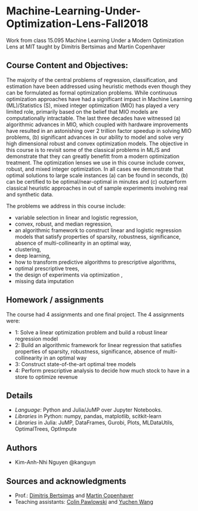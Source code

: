 # Machine-Learning-Under-Optimization-Lens-Fall2018
Work from class 15.095 Machine Learning Under a Modern Optimization Lens at MIT taught by Dimitris Bertsimas and Martin Copenhaver

## Course Content and Objectives: 

The majority of the central problems of regression, classification, and estimation have been addressed using heuristic methods even though they can be formulated as formal optimization problems. While continuous optimization approaches have had a significant impact in Machine Learning (ML)/Statistics (S), mixed integer optimization (MIO) has played a very limited role, primarily based on the belief that MIO models are computationally intractable. The last three decades have witnessed (a) algorithmic advances in MIO, which coupled
with hardware improvements have resulted in an astonishing over 2 trillion factor speedup in solving MIO problems, (b) significant advances in our ability to model and solve very high dimensional robust and convex optimization models. The objective in this course is to revisit some of the classical problems in ML/S and demonstrate that they can greatly benefitt from a modern optimization treatment. The optimization lenses we use in this course include convex, robust, and mixed integer optimization. In all cases we demonstrate that optimal solutions to large scale instances (a) can be found in seconds, (b) can be certified to be optimal/near-optimal in minutes and (c) outperform classical heuristic approaches in out of sample experiments involving real and synthetic data.

The problems we address in this course include:
* variable selection in linear and logistic regression,
* convex, robust, and median regression,
* an algorithmic framework to construct linear and logistic regression models that satisfy properties of sparsity, robustness, significance, absence of multi-collinearity in an optimal way,
* clustering,
* deep learning,
* how to transform predictive algorithms to prescriptive algorithms,
* optimal prescriptive trees,
* the design of experiments via optimization ,
* missing data imputation

## Homework / assignments
The course had 4 assignments and one final project. The 4 assignments were:
* 1: Solve a linear optimization problem and build a robust linear regression model
* 2: Build an algorithmic framework for linear regression that satisfies properties of sparsity, robustness, significance, absence of multi-collinearity in an optimal way
* 3: Construct state-of-the-art optimal tree models
* 4: Perform prescriptive analysis to decide how much stock to have in a store to optimize revenue

## Details
* _Language_: Python and Julia/JuMP over Jupyter Notebooks.
* _Libraries_ in Python: numpy, pandas, matplotlib, scitkit-learn
* _Libraries_ in Julia: JuMP, DataFrames, Gurobi, Plots, MLDataUtils, OptimalTrees, OptImpute

## Authors 
* Kim-Anh-Nhi Nguyen @kanguyn

## Sources and acknowledgments
* Prof.: [Dimitris Bertsimas](https://web-cert.mit.edu/dbertsim/www/) and [Martin Copenhaver](http://www.mit.edu/~mcopen/)
* Teaching assistants: [Colin Pawlowski](cpawlows@mit.edu) and [Yuchen Wang](yuchenw@mit.edu)
